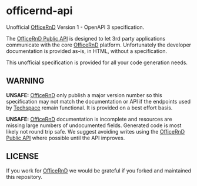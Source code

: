 # officernd-api

Unofficial [OfficeRnD](https://officernd.com) Version 1 - OpenAPI 3 specification.

The [OfficeRnD Public API](https://developer.officernd.com) is designed to let 3rd party applications communicate
with the core [OfficeRnD](https://officernd.com) platform. Unfortunately the developer documentation is provided
as-is, in HTML, without a specification.

This unofficial specification is provided for all your code generation needs.

## WARNING

**UNSAFE:** [OfficeRnD](https://officernd.com) only publish a major version number so this specification may not match
the documentation or API if the endpoints used by [Techspace](https://techspace.co) remain functional. It is provided
on a best effort basis.

**UNSAFE:** [OfficeRnD](https://officernd.com) documentation is incomplete and resources are missing large numbers of
undocumented fields. Generated code is most likely not round trip safe. We suggest avoiding writes using the
[OfficeRnD Public API](https://developer.officernd.com) where possible until the API improves.

## LICENSE

If you work for [OfficeRnD](https://officernd.com) we would be grateful if you forked and maintained this repository.
